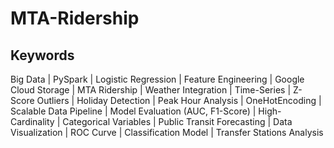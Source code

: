 # MTA-Ridership 

## Keywords
Big Data | PySpark | Logistic Regression | Feature Engineering | Google Cloud Storage | MTA Ridership | Weather Integration | Time-Series | Z-Score Outliers | Holiday Detection | Peak Hour Analysis | OneHotEncoding | Scalable Data Pipeline | Model Evaluation (AUC, F1-Score) | High-Cardinality | Categorical Variables | Public Transit Forecasting | Data Visualization | ROC Curve | Classification Model | Transfer Stations Analysis
